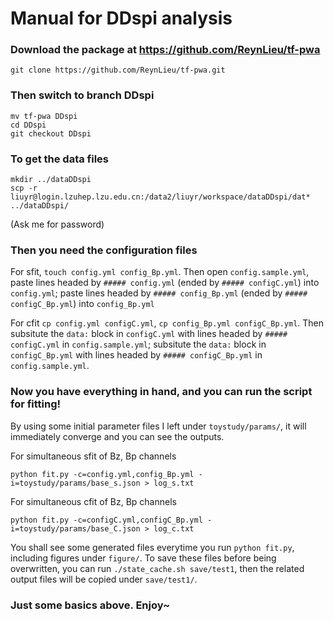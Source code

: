 # Manual for DDspi analysis

### Download the package at https://github.com/ReynLieu/tf-pwa
```
git clone https://github.com/ReynLieu/tf-pwa.git
```

### Then switch to branch DDspi
```
mv tf-pwa DDspi
cd DDspi
git checkout DDspi
```

### To get the data files 
```
mkdir ../dataDDspi
scp -r liuyr@login.lzuhep.lzu.edu.cn:/data2/liuyr/workspace/dataDDspi/dat* ../dataDDspi/ 
```
(Ask me for password)

### Then you need the configuration files
For sfit, `touch config.yml config_Bp.yml`.
Then open `config.sample.yml`, paste lines headed by `##### config.yml` (ended by `##### configC.yml`) into `config.yml`; paste lines headed by `##### config_Bp.yml` (ended by `##### configC_Bp.yml`) into `config_Bp.yml`

For cfit `cp config.yml configC.yml`, `cp config_Bp.yml configC_Bp.yml`.
Then subsitute the `data:` block in `configC.yml` with lines headed by `##### configC.yml` in `config.sample.yml`; subsitute the `data:` block in `configC_Bp.yml` with lines headed by `##### configC_Bp.yml` in `config.sample.yml`.

### Now you have everything in hand, and you can run the script for fitting!
By using some initial parameter files I left under `toystudy/params/`, it will immediately converge and you can see the outputs.

For simultaneous sfit of Bz, Bp channels
```
python fit.py -c=config.yml,config_Bp.yml -i=toystudy/params/base_s.json > log_s.txt
```

For simultaneous cfit of Bz, Bp channels
```
python fit.py -c=configC.yml,configC_Bp.yml -i=toystudy/params/base_C.json > log_c.txt
```

You shall see some generated files everytime you run `python fit.py`, including figures under `figure/`. To save these files before being overwritten, you can run `./state_cache.sh save/test1`, then the related output files will be copied under `save/test1/`.

### Just some basics above. Enjoy~
